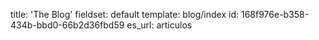 title: 'The Blog'
fieldset: default
template: blog/index
id: 168f976e-b358-434b-bbd0-66b2d36fbd59
es_url: articulos